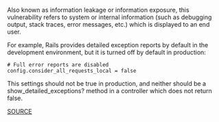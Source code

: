 Also known as information leakage or information exposure, this vulnerability refers to system or internal information (such as debugging output, stack traces, error messages, etc.) which is displayed to an end user.

For example, Rails provides detailed exception reports by default in the development environment, but it is turned off by default in production:

    # Full error reports are disabled
    config.consider_all_requests_local = false

This settings should not be true in production, and neither should be a show_detailed_exceptions? method in a controller which does not return false.

[SOURCE](http://brakemanscanner.org/docs/warning_types/information_disclosure/)